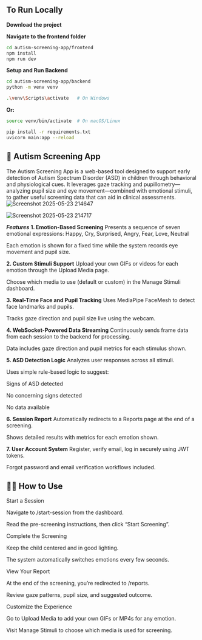 ## To Run Locally

**Download the project**

**Navigate to the frontend folder**

```bash
cd autism-screening-app/frontend
npm install
npm run dev
```
**Setup and Run Backend**
```bash
cd autism-screening-app/backend
python -m venv venv
```
```bash
.\venv\Scripts\activate   # On Windows
```
**Or:**
```bash
source venv/bin/activate  # On macOS/Linux
```
```bash
pip install -r requirements.txt
uvicorn main:app --reload
```

## 🧠 Autism Screening App
The Autism Screening App is a web-based tool designed to support early detection of Autism Spectrum Disorder (ASD) in children through behavioral and physiological cues. It leverages gaze tracking and pupillometry—analyzing pupil size and eye movement—combined with emotional stimuli, to gather useful screening data that can aid in clinical assessments.
![Screenshot 2025-05-23 214647](https://github.com/user-attachments/assets/d30c07e1-bc8b-4c91-9753-82fbb5349bbe)

![Screenshot 2025-05-23 214717](https://github.com/user-attachments/assets/8879ebe2-0558-4b9b-8163-2241e586f15d)

***Features***
**1. Emotion-Based Screening**
Presents a sequence of seven emotional expressions:
Happy, Cry, Surprised, Angry, Fear, Love, Neutral

Each emotion is shown for a fixed time while the system records eye movement and pupil size.

**2. Custom Stimuli Support**
Upload your own GIFs or videos for each emotion through the Upload Media page.

Choose which media to use (default or custom) in the Manage Stimuli dashboard.

**3. Real-Time Face and Pupil Tracking**
Uses MediaPipe FaceMesh to detect face landmarks and pupils.

Tracks gaze direction and pupil size live using the webcam.

**4. WebSocket-Powered Data Streaming**
Continuously sends frame data from each session to the backend for processing.

Data includes gaze direction and pupil metrics for each stimulus shown.

**5. ASD Detection Logic**
Analyzes user responses across all stimuli.

Uses simple rule-based logic to suggest:

Signs of ASD detected

No concerning signs detected

No data available

**6. Session Report**
Automatically redirects to a Reports page at the end of a screening.

Shows detailed results with metrics for each emotion shown.

**7. User Account System**
Register, verify email, log in securely using JWT tokens.

Forgot password and email verification workflows included.

## 👨‍🔬 How to Use
Start a Session

Navigate to /start-session from the dashboard.

Read the pre-screening instructions, then click “Start Screening”.

Complete the Screening

Keep the child centered and in good lighting.

The system automatically switches emotions every few seconds.

View Your Report

At the end of the screening, you’re redirected to /reports.

Review gaze patterns, pupil size, and suggested outcome.

Customize the Experience

Go to Upload Media to add your own GIFs or MP4s for any emotion.

Visit Manage Stimuli to choose which media is used for screening.


